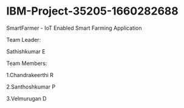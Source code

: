 # IBM-Project-35205-1660282688
SmartFarmer - IoT Enabled Smart Farming Application

Team Leader: 

Sathishkumar E

Team Members:


1.Chandrakeerthi R


2.Santhoshkumar P


3.Velmurugan D
